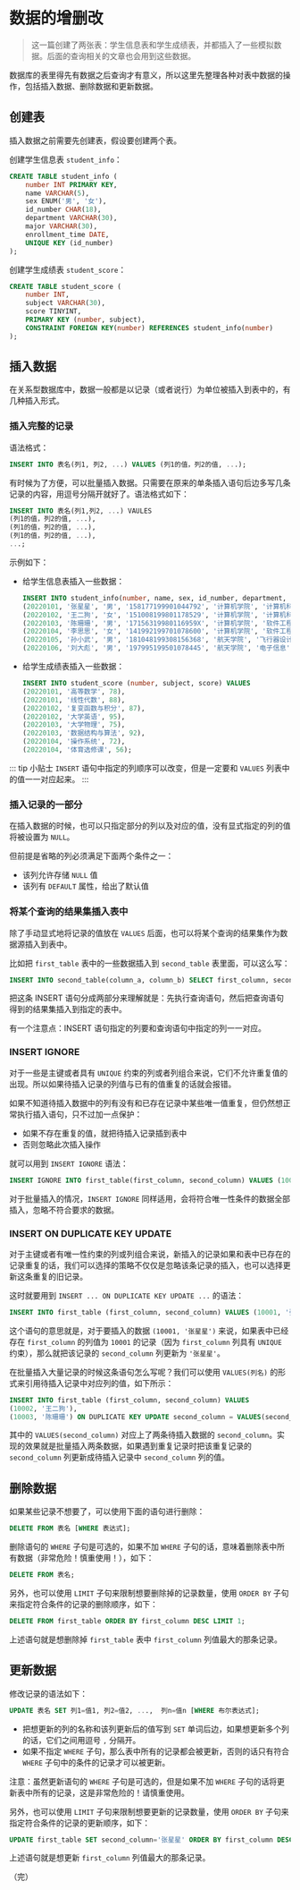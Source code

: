 # 数据的增删改

> 这一篇创建了两张表：学生信息表和学生成绩表，并都插入了一些模拟数据。后面的查询相关的文章也会用到这些数据。

数据库的表里得先有数据之后查询才有意义，所以这里先整理各种对表中数据的操作，包括插入数据、删除数据和更新数据。

## 创建表

插入数据之前需要先创建表，假设要创建两个表。

创建学生信息表 `student_info`：

```sql
CREATE TABLE student_info (
    number INT PRIMARY KEY,
    name VARCHAR(5),
    sex ENUM('男', '女'),
    id_number CHAR(18),
    department VARCHAR(30),
    major VARCHAR(30),
    enrollment_time DATE,
    UNIQUE KEY (id_number)
);
```

创建学生成绩表 `student_score`：

```sql
CREATE TABLE student_score (
    number INT,
    subject VARCHAR(30),
    score TINYINT,
    PRIMARY KEY (number, subject),
    CONSTRAINT FOREIGN KEY(number) REFERENCES student_info(number)
);
```

## 插入数据

在关系型数据库中，数据一般都是以记录（或者说行）为单位被插入到表中的，有几种插入形式。

### 插入完整的记录

语法格式：

```sql
INSERT INTO 表名(列1, 列2, ...) VALUES (列1的值，列2的值, ...);
```

有时候为了方便，可以批量插入数据。只需要在原来的单条插入语句后边多写几条记录的内容，用逗号分隔开就好了。语法格式如下：

```sql
INSERT INTO 表名(列1,列2, ...) VAULES 
(列1的值，列2的值, ...), 
(列1的值，列2的值, ...), 
(列1的值，列2的值, ...), 
...;
```

示例如下：

* 给学生信息表插入一些数据：

  ```sql
  INSERT INTO student_info(number, name, sex, id_number, department, major, enrollment_time) VALUES 
  (20220101, '张星星', '男', '158177199901044792', '计算机学院', '计算机科学与工程', '2022-09-01'),
  (20220102, '王二狗', '女', '151008199801178529', '计算机学院', '计算机科学与工程', '2022-09-01'),
  (20220103, '陈珊珊', '男', '17156319980116959X', '计算机学院', '软件工程', '2022-09-01'),
  (20220104, '李思思', '女', '141992199701078600', '计算机学院', '软件工程', '2022-09-01'),
  (20220105, '孙小武', '男', '181048199308156368', '航天学院', '飞行器设计', '2022-09-01'),
  (20220106, '刘大彪', '男', '197995199501078445', '航天学院', '电子信息', '2022-09-01');
  ```

* 给学生成绩表插入一些数据：

  ```sql
  INSERT INTO student_score (number, subject, score) VALUES 
  (20220101, '高等数学', 78),
  (20220101, '线性代数', 88),
  (20220102, '复变函数与积分', 87),
  (20220102, '大学英语', 95),
  (20220103, '大学物理', 75),
  (20220103, '数据结构与算法', 92),
  (20220104, '操作系统', 72),
  (20220104, '体育选修课', 56);
  ```

::: tip 小贴士
`INSERT` 语句中指定的列顺序可以改变，但是一定要和 `VALUES` 列表中的值一一对应起来。
:::

### 插入记录的一部分

在插入数据的时候，也可以只指定部分的列以及对应的值，没有显式指定的列的值将被设置为 `NULL`。

但前提是省略的列必须满足下面两个条件之一：

* 该列允许存储 `NULL` 值
* 该列有 `DEFAULT` 属性，给出了默认值

### 将某个查询的结果集插入表中

除了手动显式地将记录的值放在 `VALUES` 后面，也可以将某个查询的结果集作为数据源插入到表中。

比如把 `first_table` 表中的一些数据插入到 `second_table` 表里面，可以这么写：

```sql
INSERT INTO second_table(column_a, column_b) SELECT first_column, second_column FROM first_table WHERE first_column < 5;
```

把这条 INSERT 语句分成两部分来理解就是：先执行查询语句，然后把查询语句得到的结果集插入到指定的表中。

有一个注意点：INSERT 语句指定的列要和查询语句中指定的列一一对应。

### INSERT IGNORE

对于一些是主键或者具有 `UNIQUE` 约束的列或者列组合来说，它们不允许重复值的出现。所以如果待插入记录的列值与已有的值重复的话就会报错。

如果不知道待插入数据中的列有没有和已存在记录中某些唯一值重复，但仍然想正常执行插入语句，只不过加一点保护：

* 如果不存在重复的值，就把待插入记录插到表中
* 否则忽略此次插入操作

就可以用到 `INSERT IGNORE` 语法：

```sql
INSERT IGNORE INTO first_table(first_column, second_column) VALUES (10001, '张星星') ;
```

对于批量插入的情况，`INSERT IGNORE` 同样适用，会将符合唯一性条件的数据全部插入，忽略不符合要求的数据。

### INSERT ON DUPLICATE KEY UPDATE

对于主键或者有唯一性约束的列或列组合来说，新插入的记录如果和表中已存在的记录重复的话，我们可以选择的策略不仅仅是忽略该条记录的插入，也可以选择更新这条重复的旧记录。

这时就要用到 `INSERT ... ON DUPLICATE KEY UPDATE ...` 的语法：

```sql
INSERT INTO first_table (first_column, second_column) VALUES (10001, '张星星') ON DUPLICATE KEY UPDATE second_column = '张星星';
```

这个语句的意思就是，对于要插入的数据 `(10001, '张星星')` 来说，如果表中已经存在 `first_column` 的列值为 `10001` 的记录（因为 `first_column` 列具有 `UNIQUE` 约束），那么就把该记录的 `second_column` 列更新为 `'张星星'`。

在批量插入大量记录的时候这条语句怎么写呢？我们可以使用 `VALUES(列名)` 的形式来引用待插入记录中对应列的值，如下所示：

```sql
INSERT INTO first_table (first_column, second_column) VALUES 
(10002, '王二狗'), 
(10003, '陈珊珊') ON DUPLICATE KEY UPDATE second_column = VALUES(second_column);
```

其中的 `VALUES(second_column)` 对应上了两条待插入数据的 `second_column`。实现的效果就是批量插入两条数据，如果遇到重复记录时把该重复记录的 `second_column` 列更新成待插入记录中 `second_column` 列的值。

## 删除数据

如果某些记录不想要了，可以使用下面的语句进行删除：

```sql
DELETE FROM 表名 [WHERE 表达式];
```

删除语句的 `WHERE` 子句是可选的，如果不加 `WHERE` 子句的话，意味着删除表中所有数据（非常危险！慎重使用！），如下：

```sql
DELETE FROM 表名;
```

另外，也可以使用 `LIMIT` 子句来限制想要删除掉的记录数量，使用 `ORDER BY` 子句来指定符合条件的记录的删除顺序，如下：

```sql
DELETE FROM first_table ORDER BY first_column DESC LIMIT 1;
```

上述语句就是想删除掉 `first_table` 表中 `first_column` 列值最大的那条记录。

## 更新数据

修改记录的语法如下：

```sql
UPDATE 表名 SET 列1=值1, 列2=值2, ...,  列n=值n [WHERE 布尔表达式];
```

* 把想更新的列的名称和该列更新后的值写到 `SET` 单词后边，如果想更新多个列的话，它们之间用逗号 `,` 分隔开。
* 如果不指定 `WHERE` 子句，那么表中所有的记录都会被更新，否则的话只有符合 `WHERE` 子句中的条件的记录才可以被更新。

注意：虽然更新语句的 `WHERE` 子句是可选的，但是如果不加 `WHERE` 子句的话将更新表中所有的记录，这是非常危险的！请慎重使用。

另外，也可以使用 `LIMIT` 子句来限制想要更新的记录数量，使用 `ORDER BY` 子句来指定符合条件的记录的更新顺序，如下：

```sql
UPDATE first_table SET second_column='张星星' ORDER BY first_column DESC LIMIT 1;
```

上述语句就是想更新 `first_column` 列值最大的那条记录。

（完）
